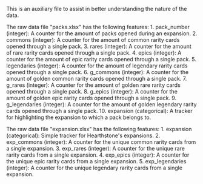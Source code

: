 This is an auxiliary file to assist in better understanding the nature of the data.

The raw data file "packs.xlsx" has the following features:
    1.  pack_number (integer): A counter for the amount of packs opened during an expansion.
    2.  commons (integer): A counter for the amount of common rarity cards opened through a single pack.
    3.  rares (integer): A counter for the amount of rare rarity cards opened through a single pack.
    4.  epics (integer): A counter for the amount of epic rarity cards opened through a single pack.
    5.  legendaries (integer): A counter for the amount of legendary rarity cards opened through a single pack.
    6.  g_commons (integer): A counter for the amount of golden common rarity cards opened through a single pack.
    7.  g_rares (integer): A counter for the amount of golden rare rarity cards opened through a single pack.
    8.  g_epics (integer): A counter for the amount of golden epic rarity cards opened through a single pack.
    9.  g_legendaries (integer): A counter for the amount of golden legendary rarity cards opened through a single pack.
    10. expansion (categorical): A tracker for highlighting the expansion to which a pack belongs to.

The raw data file "expansion.xlsx" has the following features:
    1.  expansion (categorical): Simple tracker for Hearthstone's expansions.
    2.  exp_commons (integer): A counter for the unique common rarity cards from a single expansion.
    3.  exp_rares (integer): A counter for the unique rare rarity cards from a single expansion.
    4.  exp_epics (integer): A counter for the unique epic rarity cards from a single expansion.
    5.  exp_legendaries (integer): A counter for the unique legendary rarity cards from a single expansion.